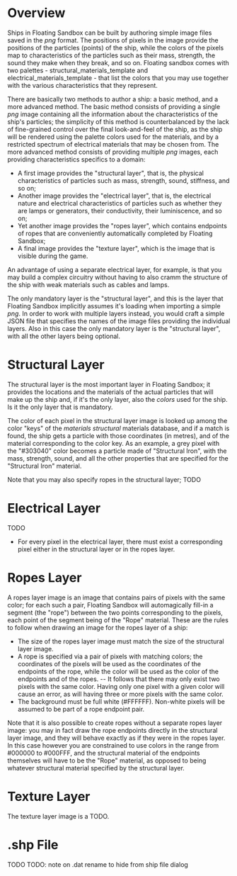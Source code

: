 # Overview
Ships in Floating Sandbox can be built by authoring simple image files saved in the _png_ format. The positions of pixels in the image provide
the positions of the particles (points) of the ship, while the colors of the pixels map to characteristics of the particles such as their mass, strength, 
the sound they make when they break, and so on. Floating sandbox comes with two palettes - structural_materials_template and 
electrical_materials_template - that list the colors that you may use together with the various characteristics that they represent.

There are basically two methods to author a ship: a basic method, and a more advanced method.
The basic method consists of providing a single _png_ image containing all the information about the characteristics of the ship's particles; the 
simplicity of this method is counterbalanced by the lack of fine-grained control over the final look-and-feel of the ship, as the ship
will be rendered using the palette colors used for the materials, and by a restricted spectrum of electrical materials that may be chosen from.
The more advanced method consists of providing multiple _png_ images, each providing characteristics specifics to a domain:
- A first image provides the "structural layer", that is, the physical characteristics of particles such as mass, strength, sound, stiffness, and so on;
- Another image provides the "electrical layer", that is, the electrical nature and electrical characteristics of particles such as whether
   they are lamps or generators, their conductivity, their luminiscence, and so on;
- Yet another image provides the "ropes layer", which contains endpoints of ropes that are conveniently automatically completed by Floating Sandbox;
- A final image provides the "texture layer", which is the image that is visible during the game.

An advantage of using a separate electrical layer, for example, is that you may build a complex circuitry without having to also cramm the structure 
of the ship with weak materials such as cables and lamps.

The only mandatory layer is the "structural layer", and this is the layer that Floating Sandbox implicitly assumes it's loading when importing 
a simple _png_. In order to work with multiple layers instead, you would craft a simple JSON file that specifies the names of the image files
providing the individual layers. Also in this case the only mandatory layer is the "structural layer", with all the other layers being optional.

# Structural Layer
The structural layer is the most important layer in Floating Sandbox; it provides the locations and the materials of the actual particles that will make up the ship and, if it's the only layer, also the _colors_ used for the ship. Is it the only layer that is mandatory.

The color of each pixel in the structural layer image is looked up among the color "keys" of the _materials structural_ materials database, and if a match is found, the ship gets a particle with those coordinates (in metres), and of the material corresponding to the color key. As an example, a grey pixel with the "#303040" color becomes a particle made of "Structural Iron", with the mass, strength, sound, and all the other properties that are  specified for the "Structural Iron" material.

Note that you may also specify ropes in the structural layer; TODO

# Electrical Layer
TODO
- For every pixel in the electrical layer, there must exist a corresponding pixel either in the structural layer or in the ropes layer.


# Ropes Layer
A ropes layer image is an image that contains pairs of pixels with the same color; for each such a pair, Floating Sandbox will automagically fill-in 
a segment (the "rope") between the two points corresponding to the pixels, each point of the segment being of the "Rope" material.
These are the rules to follow when drawing an image for the ropes layer of a ship:
- The size of the ropes layer image must match the size of the structural layer image.
- A rope is specified via a pair of pixels with matching colors; the coordinates of the pixels will be used as the coordinates of the endpoints 
 of the rope, while the color will be used as the color of the endpoints and of the ropes.
-- It follows that there may only exist two pixels with the same color. Having only one pixel with a given color will cause an error, as will having
   three or more pixels with the same color.
- The background must be full white (#FFFFFF). Non-white pixels will be assumed to be part of a rope endpoint pair.

Note that it is also possible to create ropes without a separate ropes layer image: you may in fact draw the rope endpoints directly in the
structural layer image, and they will behave exactly as if they were in the ropes layer. In this case however you are constrained to use colors
in the range from #000000 to #000FFF, and the structural material of the endpoints themselves will have to be the "Rope" material, as opposed to
being whatever structural material specified by the structural layer.

# Texture Layer
The texture layer image is a TODO.

# .shp File
TODO
TODO: note on .dat rename to hide from ship file dialog